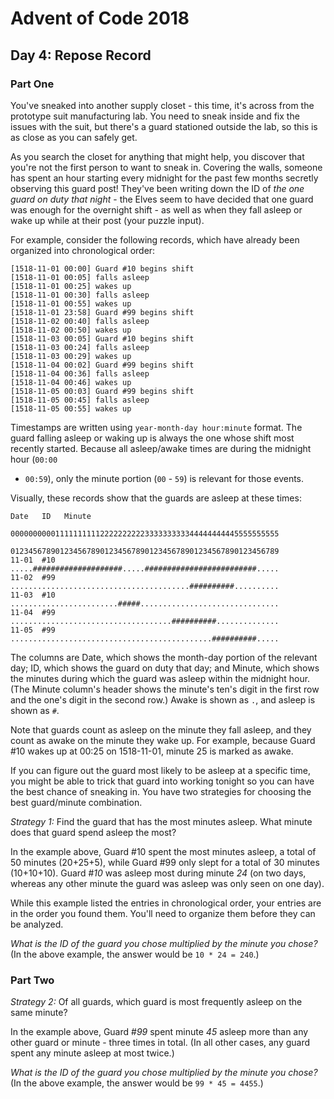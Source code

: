 # Advent of Code 2018

## Day 4: Repose Record

### Part One

You've sneaked into another supply closet - this time, it's across from the
prototype suit manufacturing lab.  You need to sneak inside and fix the issues
with the suit, but there's a guard stationed outside the lab, so this is as
close as you can safely get.

As you search the closet for anything that might help, you discover that you're
not the first person to want to sneak in.  Covering the walls, someone has
spent an hour starting every midnight for the past few months secretly
observing this guard post!  They've been writing down the ID of *the one guard
on duty that night* - the Elves seem to have decided that one guard was enough
for the overnight shift - as well as when they fall asleep or wake up while at
their post (your puzzle input).

For example, consider the following records, which have already been organized
into chronological order:

```
[1518-11-01 00:00] Guard #10 begins shift
[1518-11-01 00:05] falls asleep
[1518-11-01 00:25] wakes up
[1518-11-01 00:30] falls asleep
[1518-11-01 00:55] wakes up
[1518-11-01 23:58] Guard #99 begins shift
[1518-11-02 00:40] falls asleep
[1518-11-02 00:50] wakes up
[1518-11-03 00:05] Guard #10 begins shift
[1518-11-03 00:24] falls asleep
[1518-11-03 00:29] wakes up
[1518-11-04 00:02] Guard #99 begins shift
[1518-11-04 00:36] falls asleep
[1518-11-04 00:46] wakes up
[1518-11-05 00:03] Guard #99 begins shift
[1518-11-05 00:45] falls asleep
[1518-11-05 00:55] wakes up
```

Timestamps are written using `year-month-day hour:minute` format.  The guard
falling asleep or waking up is always the one whose shift most recently
started.  Because all asleep/awake times are during the midnight hour (`00:00`
- `00:59`), only the minute portion (`00` - `59`) is relevant for those events.

Visually, these records show that the guards are asleep at these times:

```
Date   ID   Minute
            000000000011111111112222222222333333333344444444445555555555
            012345678901234567890123456789012345678901234567890123456789
11-01  #10  .....####################.....#########################.....
11-02  #99  ........................................##########..........
11-03  #10  ........................#####...............................
11-04  #99  ....................................##########..............
11-05  #99  .............................................##########.....
```

The columns are Date, which shows the month-day portion of the relevant day;
ID, which shows the guard on duty that day; and Minute, which shows the minutes
during which the guard was asleep within the midnight hour.  (The Minute
column's header shows the minute's ten's digit in the first row and the one's
digit in the second row.)  Awake is shown as `.`, and asleep is shown as `#`.

Note that guards count as asleep on the minute they fall asleep, and they count
as awake on the minute they wake up.  For example, because Guard #10 wakes up at
00:25 on 1518-11-01, minute 25 is marked as awake.

If you can figure out the guard most likely to be asleep at a specific time,
you might be able to trick that guard into working tonight so you can have the
best chance of sneaking in.  You have two strategies for choosing the best
guard/minute combination.

*Strategy 1:* Find the guard that has the most minutes asleep.  What minute
does that guard spend asleep the most?

In the example above, Guard #10 spent the most minutes asleep, a total of 50
minutes (20+25+5), while Guard #99 only slept for a total of 30 minutes
(10+10+10).  Guard #*10* was asleep most during minute *24* (on two days,
whereas any other minute the guard was asleep was only seen on one day).

While this example listed the entries in chronological order, your entries are
in the order you found them.  You'll need to organize them before they can be
analyzed.

*What is the ID of the guard you chose multiplied by the minute you chose?*
(In the above example, the answer would be `10 * 24 = 240`.)

### Part Two

*Strategy 2:*  Of all guards, which guard is most frequently asleep on the same
minute?

In the example above, Guard #*99* spent minute *45* asleep more than any other
guard or minute - three times in total.  (In all other cases, any guard spent
any minute asleep at most twice.)

*What is the ID of the guard you chose multiplied by the minute you chose?*  (In
the above example, the answer would be `99 * 45 = 4455`.)
